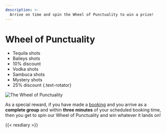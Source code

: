 ```yaml
---
description: >-
  Arrive on time and spin the Wheel of Punctuality to win a prize!
---
```


# Wheel of Punctuality

* Tequila shots
* Baileys shots
* 10% discount
* Vodka shots
* Sambuca shots
* Mystery shots
* 25% discount
{.text-rotator}

![The Wheel of Punctuality](images/wheel.jpeg)

As a special reward, if you have made a [booking](#resdiary) and you
arrive as a **complete group** and within **three minutes** of your
scheduled booking time, then you get to spin our Wheel of Punctuality
and win whatever it lands on!

{{< resdiary >}}
